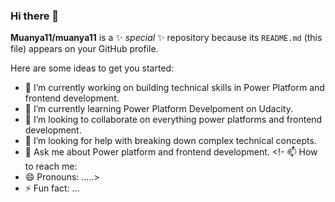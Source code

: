 ### Hi there 👋


**Muanya11/muanya11** is a ✨ _special_ ✨ repository because its `README.md` (this file) appears on your GitHub profile.

Here are some ideas to get you started:

- 🔭 I’m currently working on building technical skills in Power Platform and frontend development.
- 🌱 I’m currently learning Power Platform Develpoment on Udacity.
- 👯 I’m looking to collaborate on everything power platforms and frontend development.
- 🤔 I’m looking for help with breaking down complex technical concepts.
- 💬 Ask me about Power platform and frontend development.
<!- 📫 How to reach me: 
- 😄 Pronouns: .....>
- ⚡ Fun fact: ...

